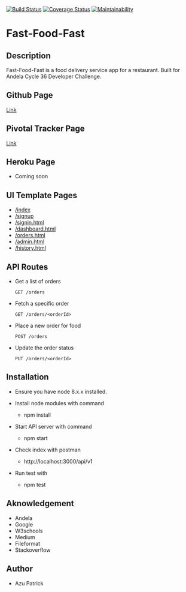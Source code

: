 [![Build Status](https://travis-ci.org/azupatrick0/Fast-Food-Fast.svg?branch=develop)](https://travis-ci.org/azupatrick0/Fast-Food-Fast)
[![Coverage Status](https://coveralls.io/repos/github/azupatrick0/Fast-Food-Fast/badge.svg?branch=develop)](https://coveralls.io/github/azupatrick0/Fast-Food-Fast?branch=develop)
[![Maintainability](https://api.codeclimate.com/v1/badges/43858cf4c54536e521f4/maintainability)](https://codeclimate.com/github/azupatrick0/Fast-Food-Fast/maintainability)
# Fast-Food-Fast
## Description
Fast-Food-Fast is a food delivery service app for a restaurant. Built for Andela Cycle 36 Developer Challenge.
## Github Page
[Link](https://azupatrick0.github.io/Fast-Food-Fast/UI/index.html)
## Pivotal Tracker Page
[Link](https://www.pivotaltracker.com/n/projects/2193822)
## Heroku Page
  * Coming soon
## UI Template Pages
  * [/index](https://azupatrick0.github.io/Fast-Food-Fast/UI/index.html)   
  * [/signup](https://azupatrick0.github.io/Fast-Food-Fast/UI/signup.html)  
  * [/signin.html](https://azupatrick0.github.io/Fast-Food-Fast/UI/signin.html) 
  * [/dashboard.html](https://azupatrick0.github.io/Fast-Food-Fast/UI/dashboard.html) 
  * [/orders.html](https://azupatrick0.github.io/Fast-Food-Fast/UI/orders.html)  
  * [/admin.html](https://azupatrick0.github.io/Fast-Food-Fast/UI/admin.html)  
  * [/history.html](https://azupatrick0.github.io/Fast-Food-Fast/UI/history.html) 
## API Routes
* Get a list of orders

    ``` 
    GET /orders 
    ```
* Fetch a specific order

    ``` 
    GET /orders/<orderId>  
    ```
* Place a new order for food

    ``` 
    POST /orders  
    ```
* Update the order status

    ``` 
    PUT /orders/<orderId>   
    ```
## Installation
 * Ensure you have node 8.x.x installed.
 
 * Install node modules with command
 
   * npm install
   
 * Start API server with command
 
   * npm start
   
 * Check index with postman
 
   * http://localhost:3000/api/v1
   
 * Run test with
 
   * npm test
   
## Aknowledgement
 * Andela
 * Google
 * W3schools
 * Medium
 * Fileformat
 * Stackoverflow
 ## Author
 * Azu Patrick
